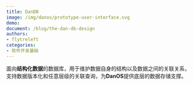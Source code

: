 ```yaml
---
title: DanDB
image: /img/danos/prototype-user-interface.svg
demo:
document: /blog/the-dan-db-design
authors:
- flytreleft
categories:
- 软件开发基础
---
```


面向**结构化数据**的数据库，用于维护数据自身的结构以及数据之间的关联关系，
支持数据版本化和任意层级的关联查询，为**DanOS**提供底层的数据存储支撑。
<!-- more -->
